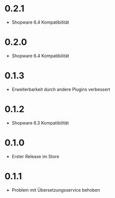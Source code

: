 # 0.2.1

- Shopware 6.4 Kompatibilität

# 0.2.0

- Shopware 6.4 Kompatibilität

# 0.1.3

- Erweiterbarkeit durch andere Plugins verbessert

# 0.1.2

- Shopware 6.3 Kompatibilität

# 0.1.0

* Erster Release im Store

# 0.1.1

* Problem mit Übersetzungsservice behoben
